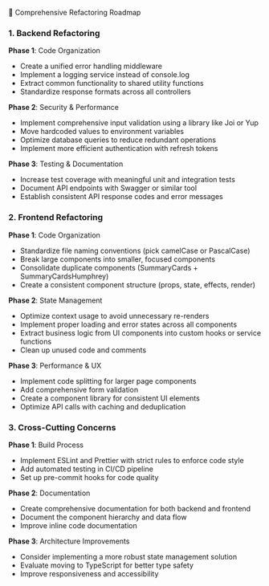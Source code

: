 🔧 Comprehensive Refactoring Roadmap

### 1. Backend Refactoring

**Phase 1**: Code Organization

- Create a unified error handling middleware
- Implement a logging service instead of console.log
- Extract common functionality to shared utility functions
- Standardize response formats across all controllers

**Phase 2**: Security & Performance

- Implement comprehensive input validation using a library like Joi or Yup
- Move hardcoded values to environment variables
- Optimize database queries to reduce redundant operations
- Implement more efficient authentication with refresh tokens

**Phase 3**: Testing & Documentation

- Increase test coverage with meaningful unit and integration tests
- Document API endpoints with Swagger or similar tool
- Establish consistent API response codes and error messages

### 2. Frontend Refactoring

**Phase 1**: Code Organization

- Standardize file naming conventions (pick camelCase or PascalCase)
- Break large components into smaller, focused components
- Consolidate duplicate components (SummaryCards + SummaryCardsHumphrey)
- Create a consistent component structure (props, state, effects, render)

**Phase 2**: State Management

- Optimize context usage to avoid unnecessary re-renders
- Implement proper loading and error states across all components
- Extract business logic from UI components into custom hooks or service functions
- Clean up unused code and comments

**Phase 3**: Performance & UX

- Implement code splitting for larger page components
- Add comprehensive form validation
- Create a component library for consistent UI elements
- Optimize API calls with caching and deduplication

### 3. Cross-Cutting Concerns

**Phase 1**: Build Process

- Implement ESLint and Prettier with strict rules to enforce code style
- Add automated testing in CI/CD pipeline
- Set up pre-commit hooks for code quality

**Phase 2**: Documentation

- Create comprehensive documentation for both backend and frontend
- Document the component hierarchy and data flow
- Improve inline code documentation

**Phase 3**: Architecture Improvements

- Consider implementing a more robust state management solution
- Evaluate moving to TypeScript for better type safety
- Improve responsiveness and accessibility
